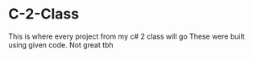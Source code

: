 # C-2-Class
This is where every project from my c# 2 class will go
These were built using given code. Not great tbh
